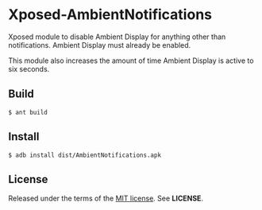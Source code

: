 Xposed-AmbientNotifications
===========================
Xposed module to disable Ambient Display for anything other than notifications.
Ambient Display must already be enabled.

This module also increases the amount of time Ambient Display is active to six
seconds.

Build
-----

    $ ant build

Install
-------

    $ adb install dist/AmbientNotifications.apk

License
-------
Released under the terms of the
[MIT license](http://tldrlegal.com/license/mit-license). See **LICENSE**.

